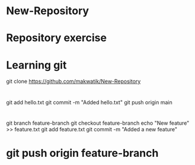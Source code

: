 # New-Repository
# Repository exercise 
# Learning git
git clone https://github.com/makwatik/New-Repository
#
git add hello.txt
git commit -m "Added hello.txt"
git push origin main
#
git branch feature-branch
git checkout feature-branch
echo "New feature" >> feature.txt
git add feature.txt
git commit -m "Added a new feature"
# git push origin feature-branch